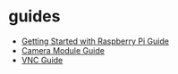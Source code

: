 # guides

- [Getting Started with Raspberry Pi Guide](pi/quick-pi-setup.md)
- [Camera Module Guide](camera/README.md)
- [VNC Guide](vnc/README.md)
